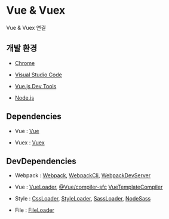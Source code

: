 #  Vue & Vuex

Vue & Vuex 연결

##  개발 환경 

- [Chrome](https://www.google.com/intl/ko/chrome/)

- [Visual Studio Code](https://code.visualstudio.com/)

- [Vue.js Dev Tools](https://chrome.google.com/webstore/detail/vuejs-devtools/nhdogjmejiglipccpnnnanhbledajbpd)

- [Node.js](https://nodejs.org/ko/)

##  Dependencies

- Vue : [Vue](https://www.npmjs.com/package/vue)

- Vuex : [Vuex](https://www.npmjs.com/package/vuex)
  
##  DevDependencies
  
- Webpack : [Webpack](https://www.npmjs.com/package/webpack), [WebpackCli](https://www.npmjs.com/package/webpack-cli), [WebpackDevServer](https://www.npmjs.com/package/webpack-dev-server)

- Vue : [VueLoader](https://www.npmjs.com/package/vue-loader), [@Vue/compiler-sfc](https://www.npmjs.com/package/@vue/compiler-sfc) [VueTemplateCompiler](https://www.npmjs.com/package/vue-template-compiler)

- Style : [CssLoader](https://www.npmjs.com/package/css-loader), [StyleLoader](https://www.npmjs.com/package/style-loader), [SassLoader](https://www.npmjs.com/package/sass-loader), [NodeSass](https://www.npmjs.com/package/node-sass)

- File : [FileLoader](https://www.npmjs.com/package/file-loaders)
